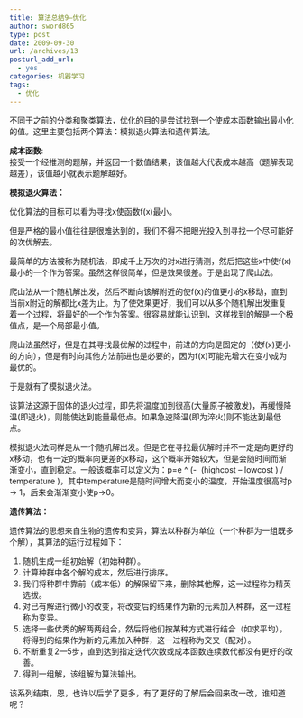```yaml
---
title: 算法总结9—优化
author: sword865
type: post
date: 2009-09-30
url: /archives/13
posturl_add_url:
  - yes
categories: 机器学习
tags:
  - 优化
---
```

不同于之前的分类和聚类算法，优化的目的是尝试找到一个使成本函数输出最小化的值。这里主要包括两个算法：模拟退火算法和遗传算法。

**成本函数**:  
接受一个经推测的题解，并返回一个数值结果，该值越大代表成本越高（题解表现越差），该值越小就表示题解越好。

**模拟退火算法：**

优化算法的目标可以看为寻找x使函数f(x)最小。

但是严格的最小值往往是很难达到的，我们不得不把眼光投入到寻找一个尽可能好的次优解去。

最简单的方法被称为随机法，即成千上万次的对x进行猜测，然后把这些x中使f(x)最小的一个作为答案。虽然这样很简单，但是效果很差。于是出现了爬山法。

爬山法从一个随机解出发，然后不断向该解附近的使f(x)的值更小的x移动，直到当前x附近的解都比x差为止。为了使效果更好，我们可以从多个随机解出发重复着一个过程，将最好的一个作为答案。很容易就能认识到，这样找到的解是一个极值点，是一个局部最小值。

爬山法虽然好，但是在其寻找最优解的过程中，前进的方向是固定的（使f(x)更小的方向），但是有时向其他方法前进也是必要的，因为f(x)可能先增大在变小成为最优的。

于是就有了模拟退火法。

该算法这源于固体的退火过程，即先将温度加到很高(大量原子被激发)，再缓慢降温(即退火)，则能使达到能量最低点。如果急速降温(即为淬火)则不能达到最低点。

模拟退火法同样是从一个随机解出发。但是它在寻找最优解时并不一定是向更好的x移动，也有一定的概率向更差的x移动，这个概率开始较大，但是会随时间而渐渐变小，直到稳定。一般该概率可以定义为：p=e ^ (-&nbsp; (highcost &ndash; lowcost ) / temperature )，其中temperature是随时间增大而变小的温度，开始温度很高时p -> 1，后来会渐渐变小使p->0。

**遗传算法：**

遗传算法的思想来自生物的遗传和变异，算法以种群为单位（一个种群为一组既多个解），其算法的运行过程如下：

  1. 随机生成一组初始解（初始种群）。
  2. 计算种群中各个解的成本，然后进行排序。
  3. 我们将种群中靠前（成本低）的解保留下来，删除其他解，这一过程称为精英选拔。
  4. 对已有解进行微小的改变，将改变后的结果作为新的元素加入种群，这一过程称为变异。
  5. 选择一些优秀的解两两组合，然后将他们按某种方式进行结合（如求平均），将得到的结果作为新的元素加入种群，这一过程称为交叉（配对）。
  6. 不断重复2&mdash;5步，直到达到指定迭代次数或成本函数连续数代都没有更好的改善。
  7. 得到一组解，该组解为算法输出。

该系列结束，恩，也许以后学了更多，有了更好的了解后会回来改一改，谁知道呢？


